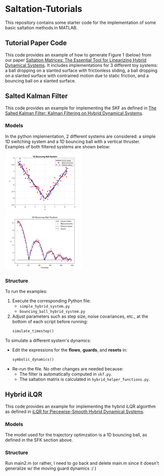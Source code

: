 # Saltation-Tutorials
This repository contains some starter code for the implementation of some basic saltation methods in MATLAB. 
## Tutorial Paper Code
This code provides an example of how to generate Figure 1 (below) from our paper [Saltation Matrices: The Essential Tool for Linearizing Hybrid Dynamical Systems](https://arxiv.org/abs/2306.06862). It includes implementations for 3 different toy systems: a ball dropping on a slanted surface with frictionless sliding, a ball dropping on a slanted surface with contrained motion due to static friction, and a bouncing ball on a slanted surface. 
## Salted Kalman Filter
This code provides an example for implementing the SKF as defined in [The Salted Kalman Filter: Kalman Filtering on Hybrid Dynamical Systems](https://arxiv.org/abs/2007.12233).
### Models
In the python implementation, 2 different systems are considered: a simple 1D switching system and a 1D bouncing ball with a vertical thruster. Examples of both filtered systems are shown below:

<img src="Salted%20Kalman%20Filter/simple_state_space.png" alt="Simple SKF" style="width:50%;">

<img src="Salted%20Kalman%20Filter/bouncing_ball_skf.png" alt="Bouncing Ball SKF" style="width:50%;">

### Structure

To run the examples:
1. Execute the corresponding Python file:
   - `simple_hybrid_system.py`
   - `bouncing_ball_hybrid_system.py`
2. Adjust parameters such as step size, noise covariances, etc., at the bottom of each script before running:
   ```python
   simulate_timestep()
   ```

To simulate a different system's dynamics:
- Edit the expressions for the **flows**, **guards**, and **resets** in:
  ```python
  symbolic_dynamics()
  ```
- Re-run the file. No other changes are needed because:
  - The filter is automatically computed in `skf.py`.
  - The saltation matrix is calculated in `hybrid_helper_functions.py`.

 
## Hybrid iLQR
This code provides an example for implementing the hybrid iLQR algoirthm as defined in [iLQR for Piecewise-Smooth Hybrid Dynamical Systems](https://arxiv.org/abs/2103.14584).
### Models
The model used for the trajectory optimzation is a 1D bouncing ball, as defined in the SFK section above.
### Structure
Run main2.m (or rather, I need to go back and delete main.m since it doesn't generalize w/ the moving guard dynamics :/ )
